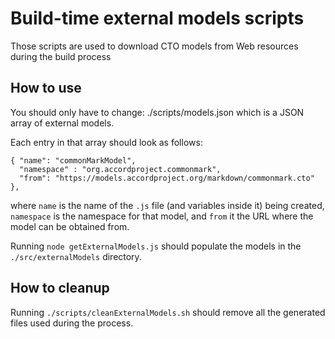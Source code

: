# Build-time external models scripts

Those scripts are used to download CTO models from Web resources during the build process

## How to use

You should only have to change: ./scripts/models.json which is a JSON array of external models.

Each entry in that array should look as follows:
```
{ "name": "commonMarkModel",
  "namespace" : "org.accordproject.commonmark",
  "from": "https://models.accordproject.org/markdown/commonmark.cto" },
```
where `name` is the name of the `.js` file (and variables inside it) being created, `namespace` is the namespace for that model, and `from` it the URL where the model can be obtained from.

Running `node getExternalModels.js` should populate the models in the `./src/externalModels` directory.

## How to cleanup

Running `./scripts/cleanExternalModels.sh` should remove all the generated files used during the process.

